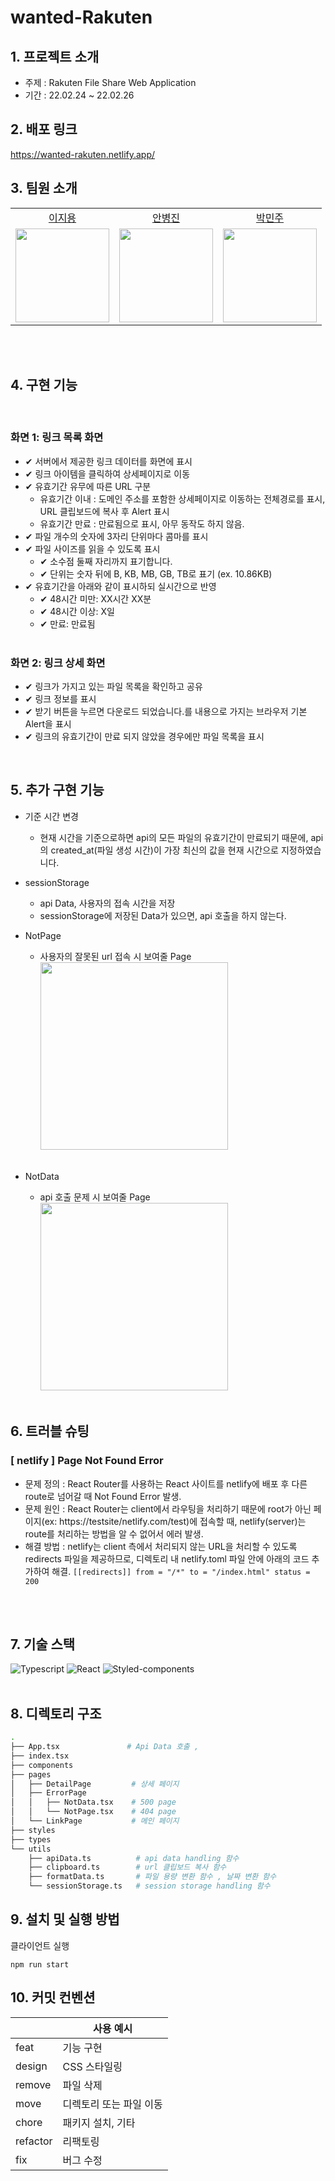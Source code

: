 # wanted-Rakuten

## 1. 프로젝트 소개

- 주제 : Rakuten File Share Web Application
- 기간 : 22.02.24 ~ 22.02.26

## 2. 배포 링크

https://wanted-rakuten.netlify.app/

## 3. 팀원 소개

<table>

  <tr align="center">
    <td><a href='https://github.com/Jiyong95'>이지용</a></td>
    <td><a href="https://github.com/BByungs">안병진</a></td>
    <td><a href="https://github.com/minjuice1">박민주</a></td>
  </tr>

  <tr align="center">
    <td><img src="https://avatars.githubusercontent.com/u/49055628?v=4" width="150px"/></td>
    <td><img src="https://avatars.githubusercontent.com/u/81910935?v=4"  width="150px"/></td>
    <td><img src="https://avatars.githubusercontent.com/u/82799961?v=4" width="150px"/></td>
  </tr>
</table>
</br></br>

## 4. 구현 기능

</br>

### 화면 1: 링크 목록 화면

- ✔ 서버에서 제공한 링크 데이터를 화면에 표시
- ✔ 링크 아이템을 클릭하여 상세페이지로 이동
- ✔ 유효기간 유무에 따른 URL 구분
  - 유효기간 이내 : 도메인 주소를 포함한 상세페이지로 이동하는 전체경로를 표시, URL 클립보드에 복사 후 Alert 표시
  - 유효기간 만료 : 만료됨으로 표시, 아무 동작도 하지 않음.
- ✔ 파일 개수의 숫자에 3자리 단위마다 콤마를 표시
- ✔ 파일 사이즈를 읽을 수 있도록 표시
  - ✔ 소수점 둘째 자리까지 표기합니다.
  - ✔ 단위는 숫자 뒤에 B, KB, MB, GB, TB로 표기 (ex. 10.86KB)
- ✔ 유효기간을 아래와 같이 표시하되 실시간으로 반영
  - ✔ 48시간 미만: XX시간 XX분
  - ✔ 48시간 이상: X일
  - ✔ 만료: 만료됨
    </br></br>

### 화면 2: 링크 상세 화면

- ✔ 링크가 가지고 있는 파일 목록을 확인하고 공유
- ✔ 링크 정보를 표시
- ✔ 받기 버튼을 누르면 다운로드 되었습니다.를 내용으로 가지는 브라우저 기본 Alert을 표시
- ✔ 링크의 유효기간이 만료 되지 않았을 경우에만 파일 목록을 표시

</br>

## 5. 추가 구현 기능

- 기준 시간 변경

  - 현재 시간을 기준으로하면 api의 모든 파일의 유효기간이 만료되기 때문에,
    api의 created_at(파일 생성 시간)이 가장 최신의 값을 현재 시간으로 지정하였습니다.

- sessionStorage

  - api Data, 사용자의 접속 시간을 저장
  - sessionStorage에 저장된 Data가 있으면, api 호출을 하지 않는다.

- NotPage
  - 사용자의 잘못된 url 접속 시 보여줄 Page<br /><img src="./public/screenshot/404.png" width="300px" />
    </br></br>
- NotData

  - api 호출 문제 시 보여줄 Page<br /><img src="./public/screenshot/500.png" width="300px" />
    </br></br>

## 6. 트러블 슈팅

### [ netlify ] Page Not Found Error

- 문제 정의 : React Router를 사용하는 React 사이트를 netlify에 배포 후 다른 route로 넘어갈 때 Not Found Error 발생.
- 문제 원인 : React Router는 client에서 라우팅을 처리하기 때문에 root가 아닌 페이지(ex: https://testsite/netlify.com/test)에 접속할 때, netlify(server)는 route를 처리하는 방법을 알 수 없어서 에러 발생.
- 해결 방법 : netlify는 client 측에서 처리되지 않는 URL을 처리할 수 있도록 redirects 파일을 제공하므로, 디렉토리 내 netlify.toml 파일 안에 아래의 코드 추가하여 해결. ```[[redirects]] from = "/*" to = "/index.html" status = 200```

</br></br>

## 7. 기술 스택

![Typescript](https://img.shields.io/badge/TypeScript-007ACC?style=for-the-badge&logo=typescript&logoColor=white)
![React](https://img.shields.io/badge/React-20232A?style=for-the-badge&logo=react&logoColor=61DAFB)
![Styled-components](https://img.shields.io/badge/styled--components-DB7093?style=for-the-badge&logo=styled-components&logoColor=white)
</br></br>

## 8. 디렉토리 구조

```bash
.
├── App.tsx               # Api Data 호출 ,
├── index.tsx
├── components
├── pages
│   ├── DetailPage         # 상세 페이지
│   ├── ErrorPage
│   │   ├── NotData.tsx    # 500 page
│   │   └── NotPage.tsx    # 404 page
│   └── LinkPage           # 메인 페이지
├── styles
├── types
└── utils
    ├── apiData.ts          # api data handling 함수
    ├── clipboard.ts        # url 클립보드 복사 함수
    ├── formatData.ts       # 파일 용량 변환 함수 , 날짜 변환 함수
    └── sessionStorage.ts   # session storage handling 함수
```

## 9. 설치 및 실행 방법

클라이언트 실행

```
npm run start
```

## 10. 커밋 컨벤션

|          | 사용 예시               |
| -------- | ----------------------- |
| feat     | 기능 구현               |
| design   | CSS 스타일링            |
| remove   | 파일 삭제               |
| move     | 디렉토리 또는 파일 이동 |
| chore    | 패키지 설치, 기타       |
| refactor | 리팩토링                |
| fix      | 버그 수정               |
